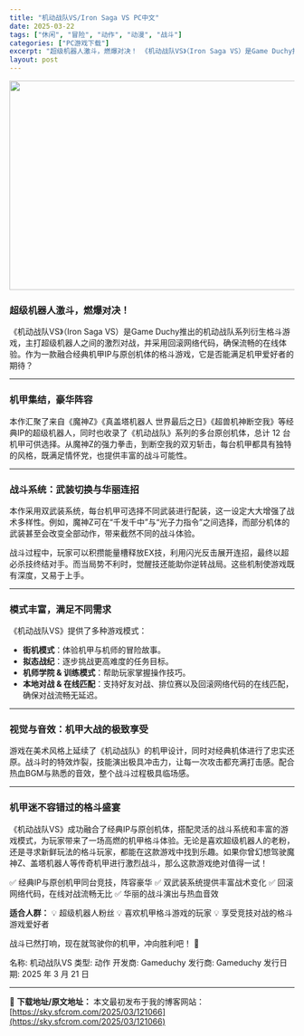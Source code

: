 ```yaml
---
title: "机动战队VS/Iron Saga VS PC中文"
date: 2025-03-22
tags: ["休闲", "冒险", "动作", "动漫", "战斗"]
categories: ["PC游戏下载"]
excerpt: "超级机器人激斗，燃爆对决！ 《机动战队VS》（Iron Saga VS）是Game Duchy推出的机动战队系列衍生格斗游戏，主打超级机器人之间的激烈对战，并采用回滚网络代码，确保流畅的在线体验。作为一款融合经典机甲IP与原创机体的格斗游戏，它是否能满足机甲爱好者的期待？ 机甲集结，豪华阵容 本作汇&hellip;"
layout: post
---
```


<img class="aligncenter size-full wp-image-121067" src="https://sky.sfcrom.com/wp-content/uploads/2025/03/2025032204244217.webp" alt="" width="660" height="370" />
<h3><strong>超级机器人激斗，燃爆对决！</strong></h3>
《机动战队VS》（Iron Saga VS）是Game Duchy推出的机动战队系列衍生格斗游戏，主打超级机器人之间的激烈对战，并采用回滚网络代码，确保流畅的在线体验。作为一款融合经典机甲IP与原创机体的格斗游戏，它是否能满足机甲爱好者的期待？

<hr />

<h3><strong>机甲集结，豪华阵容</strong></h3>
本作汇聚了来自《魔神Z》《真盖塔机器人 世界最后之日》《超兽机神断空我》等经典IP的超级机器人，同时也收录了《机动战队》系列的多台原创机体，总计 12 台机甲可供选择。从魔神Z的强力拳击，到断空我的双刃斩击，每台机甲都具有独特的风格，既满足情怀党，也提供丰富的战斗可能性。

<hr />

<h3><strong>战斗系统：武装切换与华丽连招</strong></h3>
本作采用双武装系统，每台机甲可选择不同武装进行配装，这一设定大大增强了战术多样性。例如，魔神Z可在“千发千中”与“光子力指令”之间选择，而部分机体的武装甚至会改变全部动作，带来截然不同的战斗体验。

战斗过程中，玩家可以积攒能量槽释放EX技，利用闪光反击展开连招，最终以超必杀技终结对手。而当局势不利时，觉醒技还能助你逆转战局。这些机制使游戏既有深度，又易于上手。

<hr />

<h3><strong>模式丰富，满足不同需求</strong></h3>
《机动战队VS》提供了多种游戏模式：
<ul>
 	<li><strong>街机模式</strong>：体验机甲与机师的冒险故事。</li>
 	<li><strong>拟态战纪</strong>：逐步挑战更高难度的任务目标。</li>
 	<li><strong>机师学院 &amp; 训练模式</strong>：帮助玩家掌握操作技巧。</li>
 	<li><strong>本地对战 &amp; 在线匹配</strong>：支持好友对战、排位赛以及回滚网络代码的在线匹配，确保对战流畅无延迟。</li>
</ul>

<hr />

<h3><strong>视觉与音效：机甲大战的极致享受</strong></h3>
游戏在美术风格上延续了《机动战队》的机甲设计，同时对经典机体进行了忠实还原。战斗时的特效炸裂，技能演出极具冲击力，让每一次攻击都充满打击感。配合热血BGM与熟悉的音效，整个战斗过程极具临场感。

<hr />

<h3><strong>机甲迷不容错过的格斗盛宴</strong></h3>
《机动战队VS》成功融合了经典IP与原创机体，搭配灵活的战斗系统和丰富的游戏模式，为玩家带来了一场高燃的机甲格斗体验。无论是喜欢超级机器人的老粉，还是寻求新鲜玩法的格斗玩家，都能在这款游戏中找到乐趣。如果你曾幻想驾驶魔神Z、盖塔机器人等传奇机甲进行激烈战斗，那么这款游戏绝对值得一试！

✅ 经典IP与原创机甲同台竞技，阵容豪华
✅ 双武装系统提供丰富战术变化
✅ 回滚网络代码，在线对战流畅无比
✅ 华丽的战斗演出与热血音效

<strong>适合人群：</strong>
💡 超级机器人粉丝
💡 喜欢机甲格斗游戏的玩家
💡 享受竞技对战的格斗游戏爱好者

战斗已然打响，现在就驾驶你的机甲，冲向胜利吧！ 🚀

名称: 机动战队VS
类型: 动作
开发商: Gameduchy
发行商: Gameduchy
发行日期: 2025 年 3 月 21 日

---
📖 **下载地址/原文地址：** 本文最初发布于我的博客网站：[https://sky.sfcrom.com/2025/03/121066](https://sky.sfcrom.com/2025/03/121066)

